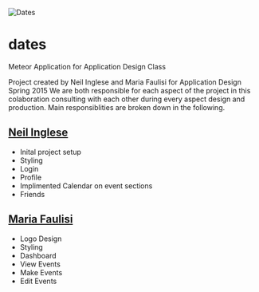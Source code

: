![Dates](https://raw.githubusercontent.com/neilinglese/datePicker/master/public/images/dateLogo.jpg)


# dates
Meteor Application for Application Design Class

Project created by Neil Inglese and Maria Faulisi for Application Design Spring 2015
We are both responsible for each aspect of the project in this colaboration consulting with each other
during every aspect design and production. Main responsiblities are broken down in the following.

[Neil Inglese](https://github.com/neilinglese)
-----------------
* Inital project setup
* Styling
* Login 
* Profile
* Implimented Calendar on event sections
* Friends


[Maria Faulisi](https://github.com/maria-faulisi)
-----------------
* Logo Design
* Styling
* Dashboard
* View Events
* Make Events
* Edit Events


